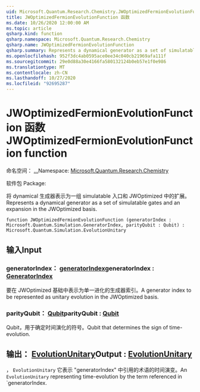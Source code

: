 ```yaml
---
uid: Microsoft.Quantum.Research.Chemistry.JWOptimizedFermionEvolutionFunction
title: JWOptimizedFermionEvolutionFunction 函数
ms.date: 10/26/2020 12:00:00 AM
ms.topic: article
qsharp.kind: function
qsharp.namespace: Microsoft.Quantum.Research.Chemistry
qsharp.name: JWOptimizedFermionEvolutionFunction
qsharp.summary: Represents a dynamical generator as a set of simulatable gates and an expansion in the JWOptimized basis.
ms.openlocfilehash: 952f3dc4ab0595ace0ee34c040cb21969afa111f
ms.sourcegitcommit: 29e0d88a30e4166fa580132124b0eb57e1f0e986
ms.translationtype: MT
ms.contentlocale: zh-CN
ms.lasthandoff: 10/27/2020
ms.locfileid: "92695287"
---
```

# <a name="jwoptimizedfermionevolutionfunction-function"></a><span data-ttu-id="64529-102">JWOptimizedFermionEvolutionFunction 函数</span><span class="sxs-lookup"><span data-stu-id="64529-102">JWOptimizedFermionEvolutionFunction function</span></span>

<span data-ttu-id="64529-103">命名空间： [...](xref:Microsoft.Quantum.Research.Chemistry)</span><span class="sxs-lookup"><span data-stu-id="64529-103">Namespace: [Microsoft.Quantum.Research.Chemistry](xref:Microsoft.Quantum.Research.Chemistry)</span></span>

<span data-ttu-id="64529-104">软件包 [](https://nuget.org/packages/)</span><span class="sxs-lookup"><span data-stu-id="64529-104">Package: [](https://nuget.org/packages/)</span></span>


<span data-ttu-id="64529-105">将 dynamical 生成器表示为一组 simulatable 入口和 JWOptimized 中的扩展。</span><span class="sxs-lookup"><span data-stu-id="64529-105">Represents a dynamical generator as a set of simulatable gates and an expansion in the JWOptimized basis.</span></span>

```qsharp
function JWOptimizedFermionEvolutionFunction (generatorIndex : Microsoft.Quantum.Simulation.GeneratorIndex, parityQubit : Qubit) : Microsoft.Quantum.Simulation.EvolutionUnitary
```


## <a name="input"></a><span data-ttu-id="64529-106">输入</span><span class="sxs-lookup"><span data-stu-id="64529-106">Input</span></span>

### <a name="generatorindex--generatorindex"></a><span data-ttu-id="64529-107">generatorIndex： [generatorIndex](xref:Microsoft.Quantum.Simulation.GeneratorIndex)</span><span class="sxs-lookup"><span data-stu-id="64529-107">generatorIndex : [GeneratorIndex](xref:Microsoft.Quantum.Simulation.GeneratorIndex)</span></span>

<span data-ttu-id="64529-108">要在 JWOptimized 基础中表示为单一进化的生成器索引。</span><span class="sxs-lookup"><span data-stu-id="64529-108">A generator index to be represented as unitary evolution in the JWOptimized basis.</span></span>


### <a name="parityqubit--qubit"></a><span data-ttu-id="64529-109">parityQubit： [Qubit](xref:microsoft.quantum.lang-ref.qubit)</span><span class="sxs-lookup"><span data-stu-id="64529-109">parityQubit : [Qubit](xref:microsoft.quantum.lang-ref.qubit)</span></span>

<span data-ttu-id="64529-110">Qubit，用于确定时间演化的符号。</span><span class="sxs-lookup"><span data-stu-id="64529-110">Qubit that determines the sign of time-evolution.</span></span>



## <a name="output--evolutionunitary"></a><span data-ttu-id="64529-111">输出： [EvolutionUnitary](xref:Microsoft.Quantum.Simulation.EvolutionUnitary)</span><span class="sxs-lookup"><span data-stu-id="64529-111">Output : [EvolutionUnitary](xref:Microsoft.Quantum.Simulation.EvolutionUnitary)</span></span>

<span data-ttu-id="64529-112">， `EvolutionUnitary` 它表示 "generatorIndex" 中引用的术语的时间演变。</span><span class="sxs-lookup"><span data-stu-id="64529-112">An `EvolutionUnitary` representing time-evolution by the term referenced in \`generatorIndex.</span></span>